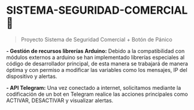 # SISTEMA-SEGURIDAD-COMERCIAL 🔐
>Proyecto Sistema de Seguridad Comercial + Botón de Pánico

__- Gestión de recursos librerías Arduino:__ Debido a la compatibilidad con módulos externos a arduino se han implementado librerías especiales al código de desarrollador principal, de esta manera se trabajará de manera óptima y con permiso a modificar las variables como los mensajes, IP del dispositivo y alertas. <br>

__- API Telegram:__ Una vez conectado a internet, solicitamos mediante la codificación de un bot en Telegram realice las acciones principales como ACTIVAR, DESACTIVAR y visualizar alertas.

